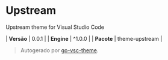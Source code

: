 # Upstream

Upstream theme for Visual Studio Code

| **Versão** | 0.0.1 |
| **Engine** | ^1.0.0 |
| **Pacote** | theme-upstream |

> Autogerado por [go-vsc-theme](https://github.com/natalbu/go-vsc-theme).
